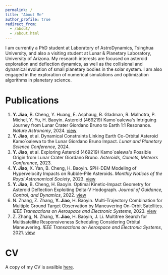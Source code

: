 ```yaml
---
permalink: /
title: "About Me"
author_profile: true
redirect_from: 
  - /about/
  - /about.html
---
```


I am currently a PhD student at Laboratory of AstroDynamics, Tsinghua University, and also a visiting student at Lunar & Planetary Laboratory, University of Arizona. My research interests are focused on asteroid exploration and deflection dynamics, as well as the collisional and dynamical evolution of small planetary bodies in the solar system. I am also engaged in the exploration of numerical simulations and optimization algorithms in planetary science.

# Publications
1. **Y. Jiao**, B. Cheng, Y. Huang, E. Asphaug, B. Gladman, R. Malhotra, P. Michel, Y. Yu, H. Baoyin. Asteroid (469219) Kamo`oalewa's Intriguing Journey from Lunar Crater Giordano Bruno to Earth 1:1 Resonance. *Nature Astronomy*, 2024. [view](https://www.nature.com/articles/s41550-024-02258-z)
2. **Y. Jiao**, et al. Dynamical Constraints Linking Earth Co-Orbital Asteroid Kamo`oalewa to the Lunar Giordano Bruno Impact. *Lunar and Planetary Science Conference*, 2024.
3. **Y. Jiao**, et al. Exploring Asteroid (469219) Kamo`oalewa's Possible Origin from Lunar Crater Giordano Bruno. *Asteroids, Comets, Meteors Conference*, 2023.
4. **Y. Jiao**, X. Yan, B. Cheng, H. Baoyin. SPH-DEM Modeling of Hypervelocity Impacts on Rubble-Pile Asteroids. *Monthly Notices of the Royal Astronomical Society*, 2023. [view]()
5. **Y. Jiao**, B. Cheng, H. Baoyin. Optimal Kinetic-Impact Geometry for Asteroid Deflection Exploiting Delta-V Hodograph. *Journal of Guidance, Control, and Dynamics*, 2022. [view](https://arc.aiaa.org/doi/10.2514/1.G006876)
6. N. Zhang, Z. Zhang, **Y. Jiao**, H. Baoyin. Multi-Trajectory Combination for Multiple Ground Target Observation by Maneuvering On-Orbit Satellites. *IEEE Transactions on Aerospace and Electronic Systems*, 2023. [view](https://doi.org/10.1109/TAES.2023.3303409)
7. Z. Zhang, N. Zhang, **Y. Jiao**, H. Baoyin, J. Li. Multitree Search for Multisatellite Responsiveness Scheduling Considering Orbital Maneuvering. *IEEE Transactions on Aerospace and Electronic Systems*, 2021. [view](https://doi.org/10.1109/TAES.2021.3129723)

# CV
A copy of my CV is availble [here](https://jiaoyf-thu.github.io/files/Rezume.pdf).
